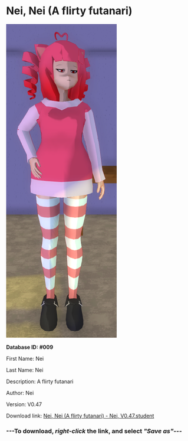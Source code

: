 # Nei, Nei (A flirty futanari)

<img src="https://raw.githubusercontent.com/Arbiter1223/Daigaku-Gurashi-Custom-Students/master/Students/Files/Nei%2C%20Nei%20(A%20flirty%20futanari).png" title="Nei, Nei (A flirty futanari) - Nei, V0.47">

**Database ID: #009**

First Name: Nei

Last Name: Nei

Description: A flirty futanari

Author: Nei

Version: V0.47

Download link: <a href="https://raw.githubusercontent.com/Arbiter1223/Daigaku-Gurashi-Custom-Students/master/Students/Files/Nei%2C%20Nei%20(A%20flirty%20futanari)%20-%20Nei%2C%20V0.47.student">Nei, Nei (A flirty futanari) - Nei, V0.47.student</a>

### ---**To download, _right-click_ the link, and select _"Save as"_**---
